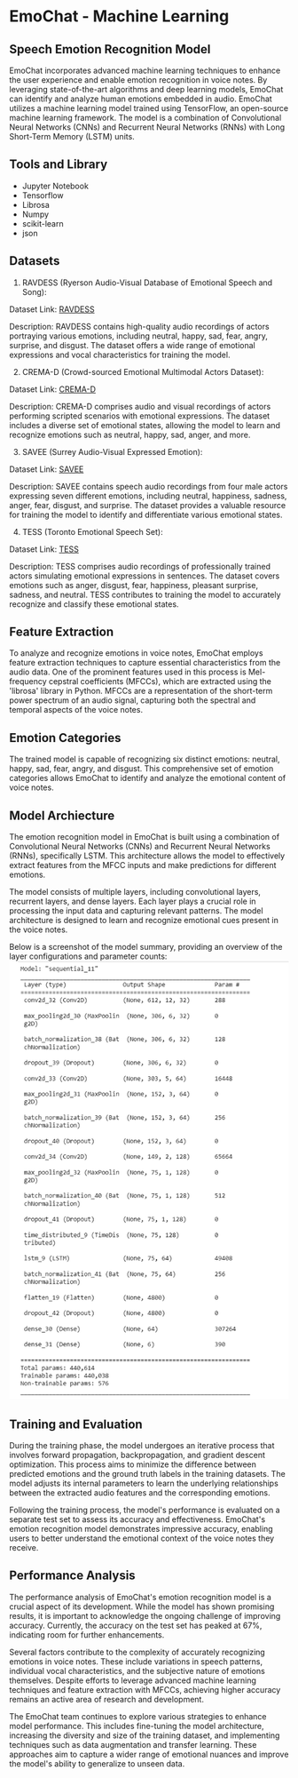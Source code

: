 # EmoChat - Machine Learning
## Speech Emotion Recognition Model
EmoChat incorporates advanced machine learning techniques to enhance the user experience and enable emotion recognition in voice notes. By leveraging state-of-the-art algorithms and deep learning models, EmoChat can identify and analyze human emotions embedded in audio. EmoChat utilizes a machine learning model trained using TensorFlow, an open-source machine learning framework. The model is a combination of Convolutional Neural Networks (CNNs) and Recurrent Neural Networks (RNNs) with Long Short-Term Memory (LSTM) units.

## Tools and Library
* Jupyter Notebook
* Tensorflow
* Librosa
* Numpy
* scikit-learn
* json

## Datasets
1. RAVDESS (Ryerson Audio-Visual Database of Emotional Speech and Song):

Dataset Link: [RAVDESS](https://www.kaggle.com/datasets/uwrfkaggler/ravdess-emotional-speech-audio)

Description: RAVDESS contains high-quality audio recordings of actors portraying various emotions, including neutral, happy, sad, fear, angry, surprise, and disgust. The dataset offers a wide range of emotional expressions and vocal characteristics for training the model.

2. CREMA-D (Crowd-sourced Emotional Multimodal Actors Dataset):

Dataset Link: [CREMA-D](https://www.kaggle.com/datasets/ejlok1/cremad)

Description: CREMA-D comprises audio and visual recordings of actors performing scripted scenarios with emotional expressions. The dataset includes a diverse set of emotional states, allowing the model to learn and recognize emotions such as neutral, happy, sad, anger, and more.

3. SAVEE (Surrey Audio-Visual Expressed Emotion):

Dataset Link: [SAVEE](https://www.kaggle.com/datasets/ejlok1/surrey-audiovisual-expressed-emotion-savee)

Description: SAVEE contains speech audio recordings from four male actors expressing seven different emotions, including neutral, happiness, sadness, anger, fear, disgust, and surprise. The dataset provides a valuable resource for training the model to identify and differentiate various emotional states.

4. TESS (Toronto Emotional Speech Set):

Dataset Link: [TESS](https://www.kaggle.com/datasets/ejlok1/toronto-emotional-speech-set-tess)

Description: TESS comprises audio recordings of professionally trained actors simulating emotional expressions in sentences. The dataset covers emotions such as anger, disgust, fear, happiness, pleasant surprise, sadness, and neutral. TESS contributes to training the model to accurately recognize and classify these emotional states.

## Feature Extraction
To analyze and recognize emotions in voice notes, EmoChat employs feature extraction techniques to capture essential characteristics from the audio data. One of the prominent features used in this process is Mel-frequency cepstral coefficients (MFCCs), which are extracted using the 'librosa' library in Python.
MFCCs are a representation of the short-term power spectrum of an audio signal, capturing both the spectral and temporal aspects of the voice notes.

## Emotion Categories
The trained model is capable of recognizing six distinct emotions: neutral, happy, sad, fear, angry, and disgust. This comprehensive set of emotion categories allows EmoChat to identify and analyze the emotional content of voice notes.

## Model Archiecture
The emotion recognition model in EmoChat is built using a combination of Convolutional Neural Networks (CNNs) and Recurrent Neural Networks (RNNs), specifically LSTM. This architecture allows the model to effectively extract features from the MFCC inputs and make predictions for different emotions.

The model consists of multiple layers, including convolutional layers, recurrent layers, and dense layers. Each layer plays a crucial role in processing the input data and capturing relevant patterns. The model architecture is designed to learn and recognize emotional cues present in the voice notes.

Below is a screenshot of the model summary, providing an overview of the layer configurations and parameter counts:
![Model Summary](model_summary.png)

## Training and Evaluation
During the training phase, the model undergoes an iterative process that involves forward propagation, backpropagation, and gradient descent optimization. This process aims to minimize the difference between predicted emotions and the ground truth labels in the training datasets. The model adjusts its internal parameters to learn the underlying relationships between the extracted audio features and the corresponding emotions.

Following the training process, the model's performance is evaluated on a separate test set to assess its accuracy and effectiveness. EmoChat's emotion recognition model demonstrates impressive accuracy, enabling users to better understand the emotional context of the voice notes they receive.

## Performance Analysis
The performance analysis of EmoChat's emotion recognition model is a crucial aspect of its development. While the model has shown promising results, it is important to acknowledge the ongoing challenge of improving accuracy. Currently, the accuracy on the test set has peaked at 67%, indicating room for further enhancements.

Several factors contribute to the complexity of accurately recognizing emotions in voice notes. These include variations in speech patterns, individual vocal characteristics, and the subjective nature of emotions themselves. Despite efforts to leverage advanced machine learning techniques and feature extraction with MFCCs, achieving higher accuracy remains an active area of research and development.

The EmoChat team continues to explore various strategies to enhance model performance. This includes fine-tuning the model architecture, increasing the diversity and size of the training dataset, and implementing techniques such as data augmentation and transfer learning. These approaches aim to capture a wider range of emotional nuances and improve the model's ability to generalize to unseen data.
